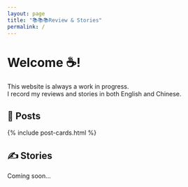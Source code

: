 ```yaml
---
layout: page
title: "📚📚📚Review & Stories"
permalink: /
---
```

# Welcome ☕️!
This website is always a work in progress.  
I record my reviews and stories in both English and Chinese.

## 📖 Posts

<div class="post-cards" markdown="0">
  {% include post-cards.html %}
</div>

## ✍️ Stories
Coming soon...